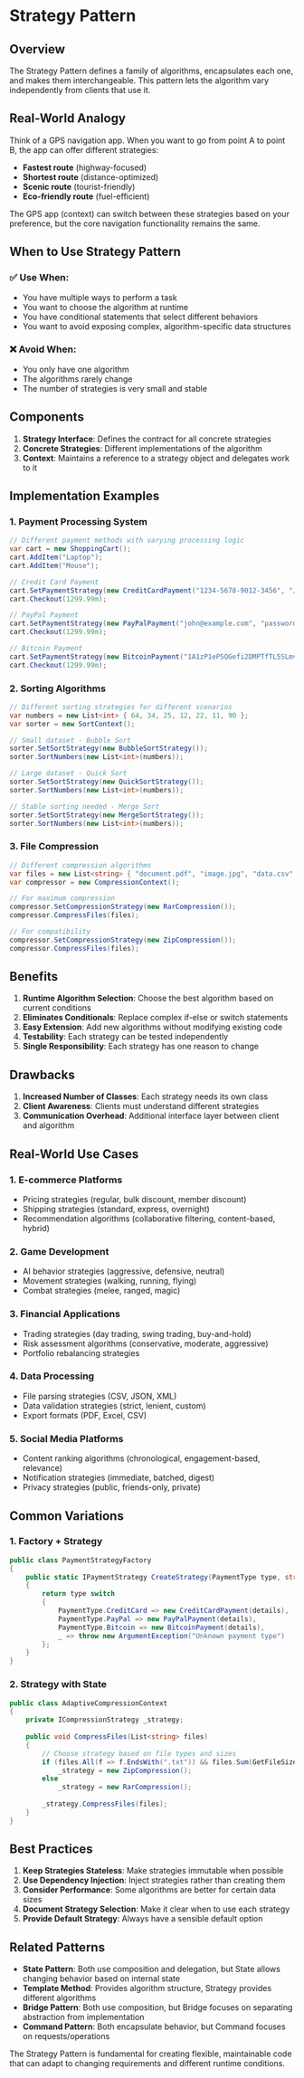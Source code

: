 # Strategy Pattern

## Overview
The Strategy Pattern defines a family of algorithms, encapsulates each one, and makes them interchangeable. This pattern lets the algorithm vary independently from clients that use it.

## Real-World Analogy
Think of a GPS navigation app. When you want to go from point A to point B, the app can offer different strategies:
- **Fastest route** (highway-focused)
- **Shortest route** (distance-optimized)
- **Scenic route** (tourist-friendly)
- **Eco-friendly route** (fuel-efficient)

The GPS app (context) can switch between these strategies based on your preference, but the core navigation functionality remains the same.

## When to Use Strategy Pattern

### ✅ Use When:
- You have multiple ways to perform a task
- You want to choose the algorithm at runtime
- You have conditional statements that select different behaviors
- You want to avoid exposing complex, algorithm-specific data structures

### ❌ Avoid When:
- You only have one algorithm
- The algorithms rarely change
- The number of strategies is very small and stable

## Components

1. **Strategy Interface**: Defines the contract for all concrete strategies
2. **Concrete Strategies**: Different implementations of the algorithm
3. **Context**: Maintains a reference to a strategy object and delegates work to it

## Implementation Examples

### 1. Payment Processing System
```csharp
// Different payment methods with varying processing logic
var cart = new ShoppingCart();
cart.AddItem("Laptop");
cart.AddItem("Mouse");

// Credit Card Payment
cart.SetPaymentStrategy(new CreditCardPayment("1234-5678-9012-3456", "John Doe", "123", "12/25"));
cart.Checkout(1299.99m);

// PayPal Payment
cart.SetPaymentStrategy(new PayPalPayment("john@example.com", "password123"));
cart.Checkout(1299.99m);

// Bitcoin Payment
cart.SetPaymentStrategy(new BitcoinPayment("1A1zP1eP5QGefi2DMPTfTL5SLmv7DivfNa"));
cart.Checkout(1299.99m);
```

### 2. Sorting Algorithms
```csharp
// Different sorting strategies for different scenarios
var numbers = new List<int> { 64, 34, 25, 12, 22, 11, 90 };
var sorter = new SortContext();

// Small dataset - Bubble Sort
sorter.SetSortStrategy(new BubbleSortStrategy());
sorter.SortNumbers(new List<int>(numbers));

// Large dataset - Quick Sort
sorter.SetSortStrategy(new QuickSortStrategy());
sorter.SortNumbers(new List<int>(numbers));

// Stable sorting needed - Merge Sort
sorter.SetSortStrategy(new MergeSortStrategy());
sorter.SortNumbers(new List<int>(numbers));
```

### 3. File Compression
```csharp
// Different compression algorithms
var files = new List<string> { "document.pdf", "image.jpg", "data.csv" };
var compressor = new CompressionContext();

// For maximum compression
compressor.SetCompressionStrategy(new RarCompression());
compressor.CompressFiles(files);

// For compatibility
compressor.SetCompressionStrategy(new ZipCompression());
compressor.CompressFiles(files);
```

## Benefits

1. **Runtime Algorithm Selection**: Choose the best algorithm based on current conditions
2. **Eliminates Conditionals**: Replace complex if-else or switch statements
3. **Easy Extension**: Add new algorithms without modifying existing code
4. **Testability**: Each strategy can be tested independently
5. **Single Responsibility**: Each strategy has one reason to change

## Drawbacks

1. **Increased Number of Classes**: Each strategy needs its own class
2. **Client Awareness**: Clients must understand different strategies
3. **Communication Overhead**: Additional interface layer between client and algorithm

## Real-World Use Cases

### 1. **E-commerce Platforms**
- Pricing strategies (regular, bulk discount, member discount)
- Shipping strategies (standard, express, overnight)
- Recommendation algorithms (collaborative filtering, content-based, hybrid)

### 2. **Game Development**
- AI behavior strategies (aggressive, defensive, neutral)
- Movement strategies (walking, running, flying)
- Combat strategies (melee, ranged, magic)

### 3. **Financial Applications**
- Trading strategies (day trading, swing trading, buy-and-hold)
- Risk assessment algorithms (conservative, moderate, aggressive)
- Portfolio rebalancing strategies

### 4. **Data Processing**
- File parsing strategies (CSV, JSON, XML)
- Data validation strategies (strict, lenient, custom)
- Export formats (PDF, Excel, CSV)

### 5. **Social Media Platforms**
- Content ranking algorithms (chronological, engagement-based, relevance)
- Notification strategies (immediate, batched, digest)
- Privacy strategies (public, friends-only, private)

## Common Variations

### 1. **Factory + Strategy**
```csharp
public class PaymentStrategyFactory
{
    public static IPaymentStrategy CreateStrategy(PaymentType type, string details)
    {
        return type switch
        {
            PaymentType.CreditCard => new CreditCardPayment(details),
            PaymentType.PayPal => new PayPalPayment(details),
            PaymentType.Bitcoin => new BitcoinPayment(details),
            _ => throw new ArgumentException("Unknown payment type")
        };
    }
}
```

### 2. **Strategy with State**
```csharp
public class AdaptiveCompressionContext
{
    private ICompressionStrategy _strategy;
    
    public void CompressFiles(List<string> files)
    {
        // Choose strategy based on file types and sizes
        if (files.All(f => f.EndsWith(".txt")) && files.Sum(GetFileSize) < 1000)
            _strategy = new ZipCompression();
        else
            _strategy = new RarCompression();
            
        _strategy.CompressFiles(files);
    }
}
```

## Best Practices

1. **Keep Strategies Stateless**: Make strategies immutable when possible
2. **Use Dependency Injection**: Inject strategies rather than creating them
3. **Consider Performance**: Some algorithms are better for certain data sizes
4. **Document Strategy Selection**: Make it clear when to use each strategy
5. **Provide Default Strategy**: Always have a sensible default option

## Related Patterns

- **State Pattern**: Both use composition and delegation, but State allows changing behavior based on internal state
- **Template Method**: Provides algorithm structure, Strategy provides different algorithms
- **Bridge Pattern**: Both use composition, but Bridge focuses on separating abstraction from implementation
- **Command Pattern**: Both encapsulate behavior, but Command focuses on requests/operations

The Strategy Pattern is fundamental for creating flexible, maintainable code that can adapt to changing requirements and different runtime conditions.
